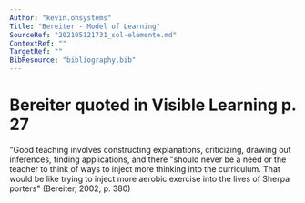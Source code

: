 ```yaml
---
Author: "kevin.ohsystems"
Title: "Bereiter - Model of Learning"
SourceRef: "202105121731_sol-elemente.md" 
ContextRef: ""
TargetRef: ""
BibResource: "bibliography.bib"
---
```


# Bereiter quoted in Visible Learning p. 27

"Good teaching involves constructing explanations, criticizing, drawing out inferences, finding applications, and there "should never be a need or the teacher to think of ways to inject more thinking into the curriculum. That would be like trying to inject more aerobic exercise into the lives of Sherpa porters" (Bereiter, 2002, p. 380)
